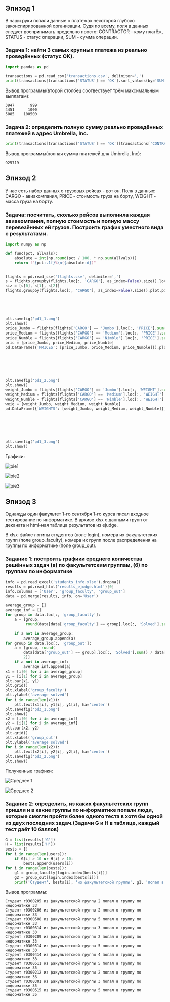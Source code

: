## Эпизод 1
В наши руки попали данные о платежах некоторой глубоко законспирированной организации.
Судя по всему, поля в данных следует воспринимать предельно просто: CONTRACTOR - кому платёж, STATUS - статус операции, SUM - сумма операции. 

### Задача 1: найти 3 самых крупных платежа из реально проведённых (статус OK).
```Python
import pandas as pd

transactions = pd.read_csv('transactions.csv', delimiter=',')
print(transactions[transactions['STATUS'] == 'OK'].sort_values(by='SUM').drop_duplicates('SUM').loc[:, 'SUM'][-3:])
```

Вывод программы(второй столбец соотвествует трём максимальным выплатам):
```
3947       999
4451      1000
5085    100500
```

### Задача 2: определить полную сумму реально проведённых платежей в адрес Umbrella, Inc.
```Python
print(transactions[transactions['STATUS'] == 'OK'][transactions['CONTRACTOR'] == 'Umbrella, Inc']['SUM'].sum())
```

Вывод программы(полная сумма платежей для Umbrella, Inc):
```
925719
```


## Эпизод 2
У нас есть набор данных о грузовых рейсах - вот он. Поля в данных: CARGO - авиакомпания, PRICE - стоимость груза на борту, WEIGHT - масса груза на борту.

### Задача: посчитать, сколько рейсов выполнила каждая авиакомпания, полную стоимость и полную массу перевезённых ей грузов. Построить график уместного вида с результатами.
```Python
import numpy as np

def func(pct, allvals):
    absolute = int(np.round(pct / 100. * np.sum(allvals)))
    return f"{pct:.1f}%\n({absolute:d})"


flights = pd.read_csv('flights.csv', delimiter=',')
s = flights.groupby(flights.loc[:, 'CARGO'], as_index=False).size().loc[:, 'size']
siz = [s[0], s[1], s[2]]
flights.groupby(flights.loc[:, 'CARGO'], as_index=False).size().plot.pie(y='size',
                                                                         labels=flights.loc[:,
                                                                                'CARGO'].drop_duplicates(),
                                                                         autopct=lambda pct: func(pct, siz),
                                                                         startangle=300, fontsize=13,
                                                                         title='Количество перелетов')
plt.savefig('pd1_1.png')
plt.show()
price_Jumbo = flights[flights['CARGO'] == 'Jumbo'].loc[:, 'PRICE'].sum()
price_Medium = flights[flights['CARGO'] == 'Medium'].loc[:, 'PRICE'].sum()
price_Numble = flights[flights['CARGO'] == 'Nimble'].loc[:, 'PRICE'].sum()
pric = [price_Jumbo, price_Medium, price_Numble]
pd.DataFrame({'PRICES': [price_Jumbo, price_Medium, price_Numble]}).plot.pie(y='PRICES',
                                                                             labels=flights.loc[:,
                                                                                    'CARGO'].drop_duplicates(),
                                                                             autopct=lambda pct: func(pct, pric),
                                                                             startangle=300,
                                                                             fontsize=11,
                                                                             title='Стоимость')
plt.savefig('pd1_2.png')
plt.show()
weight_Jumbo = flights[flights['CARGO'] == 'Jumbo'].loc[:, 'WEIGHT'].sum()
weight_Medium = flights[flights['CARGO'] == 'Medium'].loc[:, 'WEIGHT'].sum()
weight_Numble = flights[flights['CARGO'] == 'Nimble'].loc[:, 'WEIGHT'].sum()
weig = [weight_Jumbo, weight_Medium, weight_Numble]
pd.DataFrame({'WEIGHTS': [weight_Jumbo, weight_Medium, weight_Numble]}).plot.pie(y='WEIGHTS',
                                                                                 labels=flights.loc[:,
                                                                                        'CARGO'].drop_duplicates(),
                                                                                 autopct=lambda pct: func(pct, weig),
                                                                                 startangle=30,
                                                                                 fontsize=13,
                                                                                 title='Вес')
plt.savefig('pd1_3.png')
plt.show()
```

Графики:

![pie1](pd1_1.png)

![pie2](pd1_2.png)

![pie3](pd1_3.png)



## Эпизод 3
Однажды один факультет 1-го сентября 1-го курса писал входное тестирование по информатике. В архиве xlsx с данными групп от деканата и html-ная таблица результатов из ejudge. 

В xlsx-файле логины студентов (поле login), номера их факультетских групп (поле group_faculty), номера их групп после распределения на группы по информатике (поле group_out).

### Задание 1: построить графики среднего количества решённых задач (а) по факультетским группам, (б) по группам по информатике
```Python
info = pd.read_excel('students_info.xlsx').dropna()
results = pd.read_html('results_ejudge.html')[0]
info.columns = ['User', 'group_faculty', 'group_out']
data = pd.merge(results, info, on='User')

average_group = []
average_inf = []
for group in data.loc[:, 'group_faculty']:
    a = [group,
         round(data[data['group_faculty'] == group].loc[:, 'Solved'].sum() / data[data['group_faculty'] == group].loc[:,
                                                                             'User'].size, 2)]
    if a not in average_group:
        average_group.append(a)
for group in data.loc[:, 'group_out']:
    a = [group, round(
        data[data['group_out'] == group].loc[:, 'Solved'].sum() / data[data['group_out'] == group].loc[:, 'User'].size,
        2)]
    if a not in average_inf:
        average_inf.append(a)
x1 = [i[0] for i in average_group]
y1 = [i[1] for i in average_group]
plt.bar(x1, y1)
plt.grid()
plt.xlabel('group_faculty')
plt.ylabel('average solved')
for i in range(len(x1)):
    plt.text(x1[i], y1[i], y1[i], ha='center')
plt.savefig('pd3_1.png')
plt.show()
x2 = [i[0] for i in average_inf]
y2 = [i[1] for i in average_inf]
plt.bar(x2, y2)
plt.grid()
plt.xlabel('group_out')
plt.ylabel('average solved')
for i in range(len(x2)):
    plt.text(x2[i], y2[i], y2[i], ha='center')
plt.savefig('pd3_2.png')
plt.show()
```

Полученные графики:

![Среднее 1](pd3_1.png)

![Среднее 2](pd3_2.png)


### Задание 2: определить, из каких факультетских групп пришли и в какие группы по информатике попали люди, которые смогли пройти более одного теста в хотя бы одной из двух последних задач.(Задачи G и H в таблице, каждый тест даёт 10 баллов)
```Python
G = list(results['G'])
H = list(results['H'])
bests = []
for i in range(len(users)):
    if G[i] > 10 or H[i] > 10:
        bests.append(users[i])
for i in range(len(bests)):
    g1 = group_faculty[login.index(bests[i])]
    g2 = group_out[login.index(bests[i])]
    print('Студент', bests[i], 'из факультетской группы', g1, 'попал в группу по информатике', g2)
```

Вывод программы:
```
Студент r0300205 из факультетской группы 2 попал в группу по информатике 33
Студент r0300206 из факультетской группы 2 попал в группу по информатике 33
Студент r0300508 из факультетской группы 5 попал в группу по информатике 33
Студент r0300314 из факультетской группы 3 попал в группу по информатике 33
Студент r0300209 из факультетской группы 2 попал в группу по информатике 33
Студент r0300514 из факультетской группы 5 попал в группу по информатике 33
Студент r0300414 из факультетской группы 4 попал в группу по информатике 33
Студент r0300511 из факультетской группы 5 попал в группу по информатике 35
Студент r0300212 из факультетской группы 2 попал в группу по информатике 36
Студент r0300301 из факультетской группы 3 попал в группу по информатике 35
Студент r0300515 из факультетской группы 5 попал в группу по информатике 35
```
